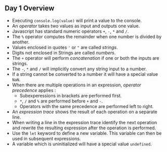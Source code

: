 ## Day 1 Overview
* Executing `console.log(value)` will print a value to the console.
* An *operator* takes two values as input and outputs one value.
* Javascript has standard numeric operators `+`, `-`, `*` and `/`.
* The `%` operator computes the remainder when one number is divided by another.
* Values enclosed in quotes `'` or `"` are called *strings*.
* Digits not enclosed in Strings are called *numbers*.
* The `+` operator will perform *concatenation* if one or both the inputs are strings.
* The `-`, `*` and `/` will implicitly convert any string input to a number.
* If a string cannot be converted to a number it will have a special value `NaN`.
* When there are multiple operations in an expression, *operator precedence* applies :
  * Subexperessions in brackets are performed first.
  * `*`, `/` and `%` are performed before `+` and `-`.
  * Operators with the same precedence are performed left to right.
* An *expression trace* shows the result of each operation on a separate line.
* When writing a line in the expression trace identify the next operation and rewrite the resulting expression after the operation is performed.
* Use the `let` keyword to define a new variable. This variable can then be used in subsequent expressions.
* A variable which is uninitialized will have a special value `undefined`.


 